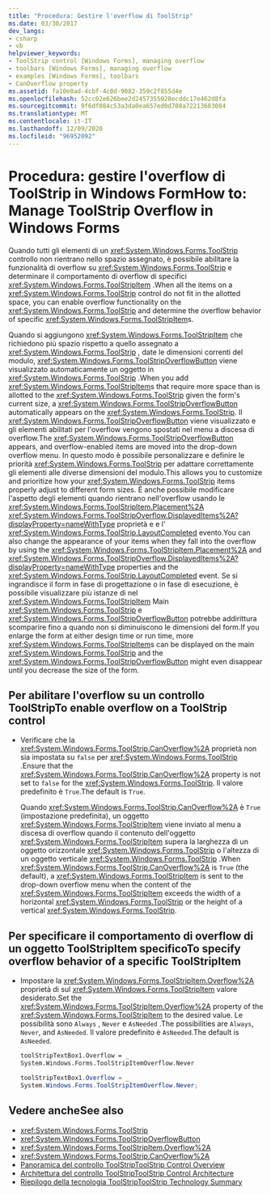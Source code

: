 ```yaml
---
title: "Procedura: Gestire l'overflow di ToolStrip"
ms.date: 03/30/2017
dev_langs:
- csharp
- vb
helpviewer_keywords:
- ToolStrip control [Windows Forms], managing overflow
- toolbars [Windows Forms], managing overflow
- examples [Windows Forms], toolbars
- CanOverflow property
ms.assetid: fa10e0ad-4cbf-4c0d-9082-359c2f855d4e
ms.openlocfilehash: 52cc02e626bee2d2457355028ecddc17e462d8fa
ms.sourcegitcommit: 9f6df084c53a3da0ea657ed0d708a72213683084
ms.translationtype: MT
ms.contentlocale: it-IT
ms.lasthandoff: 12/09/2020
ms.locfileid: "96952092"
---
```

# <a name="how-to-manage-toolstrip-overflow-in-windows-forms"></a><span data-ttu-id="12891-102">Procedura: gestire l'overflow di ToolStrip in Windows Form</span><span class="sxs-lookup"><span data-stu-id="12891-102">How to: Manage ToolStrip Overflow in Windows Forms</span></span>

<span data-ttu-id="12891-103">Quando tutti gli elementi di un <xref:System.Windows.Forms.ToolStrip> controllo non rientrano nello spazio assegnato, è possibile abilitare la funzionalità di overflow su <xref:System.Windows.Forms.ToolStrip> e determinare il comportamento di overflow di specifici <xref:System.Windows.Forms.ToolStripItem> .</span><span class="sxs-lookup"><span data-stu-id="12891-103">When all the items on a <xref:System.Windows.Forms.ToolStrip> control do not fit in the allotted space, you can enable overflow functionality on the <xref:System.Windows.Forms.ToolStrip> and determine the overflow behavior of specific <xref:System.Windows.Forms.ToolStripItem>s.</span></span>

<span data-ttu-id="12891-104">Quando si aggiungono <xref:System.Windows.Forms.ToolStripItem> che richiedono più spazio rispetto a quello assegnato a <xref:System.Windows.Forms.ToolStrip> , date le dimensioni correnti del modulo, <xref:System.Windows.Forms.ToolStripOverflowButton> viene visualizzato automaticamente un oggetto in <xref:System.Windows.Forms.ToolStrip> .</span><span class="sxs-lookup"><span data-stu-id="12891-104">When you add <xref:System.Windows.Forms.ToolStripItem>s that require more space than is allotted to the <xref:System.Windows.Forms.ToolStrip> given the form's current size, a <xref:System.Windows.Forms.ToolStripOverflowButton> automatically appears on the <xref:System.Windows.Forms.ToolStrip>.</span></span> <span data-ttu-id="12891-105">Il <xref:System.Windows.Forms.ToolStripOverflowButton> viene visualizzato e gli elementi abilitati per l'overflow vengono spostati nel menu a discesa di overflow.</span><span class="sxs-lookup"><span data-stu-id="12891-105">The <xref:System.Windows.Forms.ToolStripOverflowButton> appears, and overflow-enabled items are moved into the drop-down overflow menu.</span></span> <span data-ttu-id="12891-106">In questo modo è possibile personalizzare e definire le priorità <xref:System.Windows.Forms.ToolStrip> per adattare correttamente gli elementi alle diverse dimensioni del modulo.</span><span class="sxs-lookup"><span data-stu-id="12891-106">This allows you to customize and prioritize how your <xref:System.Windows.Forms.ToolStrip> items properly adjust to different form sizes.</span></span> <span data-ttu-id="12891-107">È anche possibile modificare l'aspetto degli elementi quando rientrano nell'overflow usando le <xref:System.Windows.Forms.ToolStripItem.Placement%2A> <xref:System.Windows.Forms.ToolStripOverflow.DisplayedItems%2A?displayProperty=nameWithType> proprietà e e l' <xref:System.Windows.Forms.ToolStrip.LayoutCompleted> evento.</span><span class="sxs-lookup"><span data-stu-id="12891-107">You can also change the appearance of your items when they fall into the overflow by using the <xref:System.Windows.Forms.ToolStripItem.Placement%2A> and <xref:System.Windows.Forms.ToolStripOverflow.DisplayedItems%2A?displayProperty=nameWithType> properties and the <xref:System.Windows.Forms.ToolStrip.LayoutCompleted> event.</span></span> <span data-ttu-id="12891-108">Se si ingrandisce il form in fase di progettazione o in fase di esecuzione, è possibile visualizzare più istanze di nel <xref:System.Windows.Forms.ToolStripItem> Main <xref:System.Windows.Forms.ToolStrip> e <xref:System.Windows.Forms.ToolStripOverflowButton> potrebbe addirittura scomparire fino a quando non si diminuiscono le dimensioni del form.</span><span class="sxs-lookup"><span data-stu-id="12891-108">If you enlarge the form at either design time or run time, more <xref:System.Windows.Forms.ToolStripItem>s can be displayed on the main <xref:System.Windows.Forms.ToolStrip> and the <xref:System.Windows.Forms.ToolStripOverflowButton> might even disappear until you decrease the size of the form.</span></span>

## <a name="to-enable-overflow-on-a-toolstrip-control"></a><span data-ttu-id="12891-109">Per abilitare l'overflow su un controllo ToolStrip</span><span class="sxs-lookup"><span data-stu-id="12891-109">To enable overflow on a ToolStrip control</span></span>

- <span data-ttu-id="12891-110">Verificare che la <xref:System.Windows.Forms.ToolStrip.CanOverflow%2A> proprietà non sia impostata su `false` per <xref:System.Windows.Forms.ToolStrip> .</span><span class="sxs-lookup"><span data-stu-id="12891-110">Ensure that the <xref:System.Windows.Forms.ToolStrip.CanOverflow%2A> property is not set to `false` for the <xref:System.Windows.Forms.ToolStrip>.</span></span> <span data-ttu-id="12891-111">Il valore predefinito è `True`.</span><span class="sxs-lookup"><span data-stu-id="12891-111">The default is `True`.</span></span>

     <span data-ttu-id="12891-112">Quando <xref:System.Windows.Forms.ToolStrip.CanOverflow%2A> è `True` (impostazione predefinita), un oggetto <xref:System.Windows.Forms.ToolStripItem> viene inviato al menu a discesa di overflow quando il contenuto dell'oggetto <xref:System.Windows.Forms.ToolStripItem> supera la larghezza di un oggetto orizzontale <xref:System.Windows.Forms.ToolStrip> o l'altezza di un oggetto verticale <xref:System.Windows.Forms.ToolStrip> .</span><span class="sxs-lookup"><span data-stu-id="12891-112">When <xref:System.Windows.Forms.ToolStrip.CanOverflow%2A> is `True` (the default), a <xref:System.Windows.Forms.ToolStripItem> is sent to the drop-down overflow menu when the content of the <xref:System.Windows.Forms.ToolStripItem> exceeds the width of a horizontal <xref:System.Windows.Forms.ToolStrip> or the height of a vertical <xref:System.Windows.Forms.ToolStrip>.</span></span>

## <a name="to-specify-overflow-behavior-of-a-specific-toolstripitem"></a><span data-ttu-id="12891-113">Per specificare il comportamento di overflow di un oggetto ToolStripItem specifico</span><span class="sxs-lookup"><span data-stu-id="12891-113">To specify overflow behavior of a specific ToolStripItem</span></span>

- <span data-ttu-id="12891-114">Impostare la <xref:System.Windows.Forms.ToolStripItem.Overflow%2A> proprietà di sul <xref:System.Windows.Forms.ToolStripItem> valore desiderato.</span><span class="sxs-lookup"><span data-stu-id="12891-114">Set the <xref:System.Windows.Forms.ToolStripItem.Overflow%2A> property of the <xref:System.Windows.Forms.ToolStripItem> to the desired value.</span></span> <span data-ttu-id="12891-115">Le possibilità sono `Always` , `Never` e `AsNeeded` .</span><span class="sxs-lookup"><span data-stu-id="12891-115">The possibilities are `Always`, `Never`, and `AsNeeded`.</span></span> <span data-ttu-id="12891-116">Il valore predefinito è `AsNeeded`.</span><span class="sxs-lookup"><span data-stu-id="12891-116">The default is `AsNeeded`.</span></span>

    ```vb
    toolStripTextBox1.Overflow = _
    System.Windows.Forms.ToolStripItemOverflow.Never
    ```

    ```csharp
    toolStripTextBox1.Overflow = _
    System.Windows.Forms.ToolStripItemOverflow.Never;
    ```

## <a name="see-also"></a><span data-ttu-id="12891-117">Vedere anche</span><span class="sxs-lookup"><span data-stu-id="12891-117">See also</span></span>

- <xref:System.Windows.Forms.ToolStrip>
- <xref:System.Windows.Forms.ToolStripOverflowButton>
- <xref:System.Windows.Forms.ToolStripItem.Overflow%2A>
- <xref:System.Windows.Forms.ToolStrip.CanOverflow%2A>
- [<span data-ttu-id="12891-118">Panoramica del controllo ToolStrip</span><span class="sxs-lookup"><span data-stu-id="12891-118">ToolStrip Control Overview</span></span>](toolstrip-control-overview-windows-forms.md)
- [<span data-ttu-id="12891-119">Architettura del controllo ToolStrip</span><span class="sxs-lookup"><span data-stu-id="12891-119">ToolStrip Control Architecture</span></span>](toolstrip-control-architecture.md)
- [<span data-ttu-id="12891-120">Riepilogo della tecnologia ToolStrip</span><span class="sxs-lookup"><span data-stu-id="12891-120">ToolStrip Technology Summary</span></span>](toolstrip-technology-summary.md)
